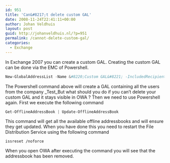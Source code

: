 ```yaml
---
id: 951
title: 'Can&#8217;t delete custom GAL'
date: 2008-11-24T22:41:11+00:00
author: Johan Veldhuis
layout: post
guid: http://johanveldhuis.nl/?p=951
permalink: /cannot-delete-custom-gal/
categories:
  - Exchange
---
```

In Exchange 2007 you can create a custom GAL. Creating the custom GAL can be done via the EMC of Powershell.

```PowerShell
New-GlobalAddressList -Name &#8220;Custom GAL&#8221; -IncludedRecipients MailboxUsers -ConditionalCompany Test
```

</em>The Powershell command above will create a GAL containing all the users from the company _Test_But what should you do if you can&#8217;t delete your custom GAL and it stays visible in OWA ? Then we need to use Powershell again. First we execute the following command

```PowerShell
Get-OfflineAddressBook | Update-OfflineAddressBook
```
<span>This command will get all the available offline addressbooks and will ensure they get updated. When you have done this you need to restart the File Distribution Service using the following command</span>


    
```Console
issreset /noforce
```
When you open OWA after executing the command you will see that the addressbook has been removed.